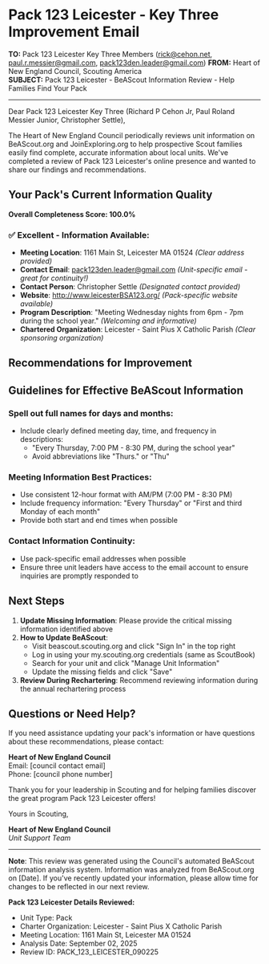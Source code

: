 # Pack 123 Leicester - Key Three Improvement Email

**TO:** Pack 123 Leicester Key Three Members (rick@cehon.net, paul.r.messier@gmail.com, pack123den.leader@gmail.com)
**FROM:** Heart of New England Council, Scouting America  
**SUBJECT:** Pack 123 Leicester - BeAScout Information Review - Help Families Find Your Pack  

---

Dear Pack 123 Leicester Key Three (Richard P Cehon Jr, Paul Roland Messier Junior, Christopher  Settle),

The Heart of New England Council periodically reviews unit information on BeAScout.org and JoinExploring.org to help prospective Scout families easily find complete, accurate information about local units. We've completed a review of Pack 123 Leicester's online presence and wanted to share our findings and recommendations.

## Your Pack's Current Information Quality

**Overall Completeness Score: 100.0%**



### ✅ **Excellent - Information Available:**
- **Meeting Location**: 1161 Main St, Leicester MA 01524 *(Clear address provided)*
- **Contact Email**: pack123den.leader@gmail.com *(Unit-specific email - great for continuity!)*
- **Contact Person**: Christopher Settle *(Designated contact provided)*
- **Website**: http://www.leicesterBSA123.org/ *(Pack-specific website available)*
- **Program Description**: "Meeting Wednesday nights from 6pm - 7pm during the school year." *(Welcoming and informative)*
- **Chartered Organization**: Leicester - Saint Pius X Catholic Parish *(Clear sponsoring organization)*

## Recommendations for Improvement



## Guidelines for Effective BeAScout Information

### **Spell out full names for days and months:**
- Include clearly defined meeting day, time, and frequency in descriptions:
  - "Every Thursday, 7:00 PM - 8:30 PM, during the school year"
  - Avoid abbreviations like "Thurs." or "Thu"

### **Meeting Information Best Practices:**
- Use consistent 12-hour format with AM/PM (7:00 PM - 8:30 PM)
- Include frequency information: "Every Thursday" or "First and third Monday of each month"
- Provide both start and end times when possible

### **Contact Information Continuity:**
- Use pack-specific email addresses when possible
- Ensure three unit leaders have access to the email account to ensure inquiries are promptly responded to

## Next Steps

1. **Update Missing Information**: Please provide the critical missing information identified above
2. **How to Update BeAScout**: 
   - Visit beascout.scouting.org and click "Sign In" in the top right
   - Log in using your my.scouting.org credentials (same as ScoutBook)
   - Search for your unit and click "Manage Unit Information"
   - Update the missing fields and click "Save"
3. **Review During Rechartering**: Recommend reviewing information during the annual rechartering process

## Questions or Need Help?

If you need assistance updating your pack's information or have questions about these recommendations, please contact:

**Heart of New England Council**  
Email: [council contact email]  
Phone: [council phone number]

Thank you for your leadership in Scouting and for helping families discover the great program Pack 123 Leicester offers!

Yours in Scouting,

**Heart of New England Council**  
*Unit Support Team*

---

**Note**: This review was generated using the Council's automated BeAScout information analysis system. Information was analyzed from BeAScout.org on [Date]. If you've recently updated your information, please allow time for changes to be reflected in our next review.

**Pack 123 Leicester Details Reviewed:**
- Unit Type: Pack
- Charter Organization: Leicester - Saint Pius X Catholic Parish  
- Meeting Location: 1161 Main St, Leicester MA 01524
- Analysis Date: September 02, 2025
- Review ID: PACK_123_LEICESTER_090225